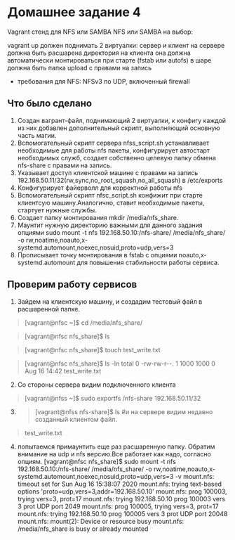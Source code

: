 # Домашнее задание 4 #

Vagrant стенд для NFS или SAMBA
NFS или SAMBA на выбор:

vagrant up должен поднимать 2 виртуалки: сервер и клиент
на сервере должна быть расшарена директория
на клиента она должна автоматически монтироваться при старте (fstab или autofs)
в шаре должна быть папка upload с правами на запись
- требования для NFS: NFSv3 по UDP, включенный firewall

## Что было сделано ##
1. Создан вагрант-файл, поднимающий 2 виртуалки, к конфигу каждой из них  добавлен дополнительный скрипт, выполняющий основную часть магии.
2. Вспомогательный скрипт сервера nfss_script.sh устанавливает необходимые для работы nfs пакеты, конфигурирует автостарт необходимых служб, создает собственно 
целевую папку обмена nfs-share c правами на запись.
3. Указывает доступ клиентской машине с правами на запись 192.168.50.11/32(rw,sync,no_root_squash,no_all_squash) в /etc/exports
4. Конфигурирует файерволл для корректной работы nfs
5. Вспомогательный скрипт nfsc_script.sh конфижит при старте клиентсую машину.Аналогично, ставит необходимые пакеты, стартует нужные службы.
6. Создает папку монтирования mkdir /media/nfs_share.
7. Маунтит нужную директорию важными для данного задания опциями 
sudo mount -t nfs 192.168.50.10:/nfs-share/ /media/nfs_share/  -o rw,noatime,noauto,x-systemd.automount,noexec,nosuid,proto=udp,vers=3
8. Прописывает точку монтирования в fstab c опциями noauto,x-systemd.automount для повышения стабильности работы сервиса.

## Проверим работу сервисов ##
1. Зайдем на клиентскую машину, и создадим тестовый файл в расшаренной папке.
> [vagrant@nfsc ~]$ cd /media/nfs_share/

> [vagrant@nfsc nfs_share]$ ls

> [vagrant@nfsc nfs_share]$ touch test_write.txt

> [vagrant@nfsc nfs_share]$ ls -ln
total 0
-rw-rw-r--. 1 1000 1000 0 Aug 16 14:42 test_write.txt
2. Со стороны сервера видим подключенного клиента
> [vagrant@nfss ~]$ sudo exportfs 
/nfs-share    	192.168.50.11/32
3. > [vagrant@nfss nfs-share]$ ls    #и на сервере видим недавно созданный клиентом файл.
> test_write.txt
4. попытаемся примаунтить еще раз расшаренную папку. Обратим внимание на udp и nfs версию.Все работает как надо, согласно опциям.
[vagrant@nfsc nfs_share]$ sudo mount -t nfs 192.168.50.10:/nfs-share/ /media/nfs_share/  -o rw,noatime,noauto,x-systemd.automount,noexec,nosuid,proto=udp,vers=3  -v
mount.nfs: timeout set for Sun Aug 16 15:38:07 2020
mount.nfs: trying text-based options 'proto=udp,vers=3,addr=192.168.50.10'
mount.nfs: prog 100003, trying vers=3, prot=17
mount.nfs: trying 192.168.50.10 prog 100003 vers 3 prot UDP port 2049
mount.nfs: prog 100005, trying vers=3, prot=17
mount.nfs: trying 192.168.50.10 prog 100005 vers 3 prot UDP port 20048
mount.nfs: mount(2): Device or resource busy
mount.nfs: /media/nfs_share is busy or already mounted


